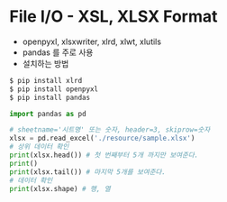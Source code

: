 # File I/O - XSL, XLSX Format

* openpyxl, xlsxwriter, xlrd, xlwt, xlutils
* pandas 를 주로 사용
* 설치하는 방법
```bash
$ pip install xlrd
$ pip install openpyxl
$ pip install pandas
```

```python
import pandas as pd

# sheetname='시트명' 또는 숫자, header=3, skiprow=숫자
xlsx = pd.read_excel('./resource/sample.xlsx')
# 상위 데이터 확인
print(xlsx.head()) # 첫 번째부터 5개 까지만 보여준다.
print()
print(xlsx.tail()) # 마지막 5개를 보여준다.
# 데이터 확인
print(xlsx.shape) # 행, 열
```


